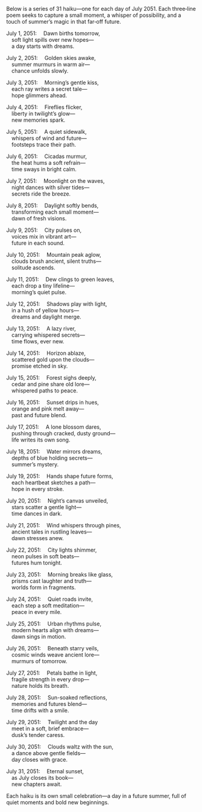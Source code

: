 Below is a series of 31 haiku—one for each day of July 2051. Each three‐line poem seeks to capture a small moment, a whisper of possibility, and a touch of summer’s magic in that far‐off future.

July 1, 2051:
 Dawn births tomorrow,  
 soft light spills over new hopes—  
 a day starts with dreams.

July 2, 2051:
 Golden skies awake,  
 summer murmurs in warm air—  
 chance unfolds slowly.

July 3, 2051:
 Morning’s gentle kiss,  
 each ray writes a secret tale—  
 hope glimmers ahead.

July 4, 2051:
 Fireflies flicker,  
 liberty in twilight’s glow—  
 new memories spark.

July 5, 2051:
 A quiet sidewalk,  
 whispers of wind and future—  
 footsteps trace their path.

July 6, 2051:
 Cicadas murmur,  
 the heat hums a soft refrain—  
 time sways in bright calm.

July 7, 2051:
 Moonlight on the waves,  
 night dances with silver tides—  
 secrets ride the breeze.

July 8, 2051:
 Daylight softly bends,  
 transforming each small moment—  
 dawn of fresh visions.

July 9, 2051:
 City pulses on,  
 voices mix in vibrant art—  
 future in each sound.

July 10, 2051:
 Mountain peak aglow,  
 clouds brush ancient, silent truths—  
 solitude ascends.

July 11, 2051:
 Dew clings to green leaves,  
 each drop a tiny lifeline—  
 morning’s quiet pulse.

July 12, 2051:
 Shadows play with light,  
 in a hush of yellow hours—  
 dreams and daylight merge.

July 13, 2051:
 A lazy river,  
 carrying whispered secrets—  
 time flows, ever new.

July 14, 2051:
 Horizon ablaze,  
 scattered gold upon the clouds—  
 promise etched in sky.

July 15, 2051:
 Forest sighs deeply,  
 cedar and pine share old lore—  
 whispered paths to peace.

July 16, 2051:
 Sunset drips in hues,  
 orange and pink melt away—  
 past and future blend.

July 17, 2051:
 A lone blossom dares,  
 pushing through cracked, dusty ground—  
 life writes its own song.

July 18, 2051:
 Water mirrors dreams,  
 depths of blue holding secrets—  
 summer’s mystery.

July 19, 2051:
 Hands shape future forms,  
 each heartbeat sketches a path—  
 hope in every stroke.

July 20, 2051:
 Night’s canvas unveiled,  
 stars scatter a gentle light—  
 time dances in dark.

July 21, 2051:
 Wind whispers through pines,  
 ancient tales in rustling leaves—  
 dawn stresses anew.

July 22, 2051:
 City lights shimmer,  
 neon pulses in soft beats—  
 futures hum tonight.

July 23, 2051:
 Morning breaks like glass,  
 prisms cast laughter and truth—  
 worlds form in fragments.

July 24, 2051:
 Quiet roads invite,  
 each step a soft meditation—  
 peace in every mile.

July 25, 2051:
 Urban rhythms pulse,  
 modern hearts align with dreams—  
 dawn sings in motion.

July 26, 2051:
 Beneath starry veils,  
 cosmic winds weave ancient lore—  
 murmurs of tomorrow.

July 27, 2051:
 Petals bathe in light,  
 fragile strength in every drop—  
 nature holds its breath.

July 28, 2051:
 Sun-soaked reflections,  
 memories and futures blend—  
 time drifts with a smile.

July 29, 2051:
 Twilight and the day  
 meet in a soft, brief embrace—  
 dusk’s tender caress.

July 30, 2051:
 Clouds waltz with the sun,  
 a dance above gentle fields—  
 day closes with grace.

July 31, 2051:
 Eternal sunset,  
 as July closes its book—  
 new chapters await.

Each haiku is its own small celebration—a day in a future summer, full of quiet moments and bold new beginnings.
